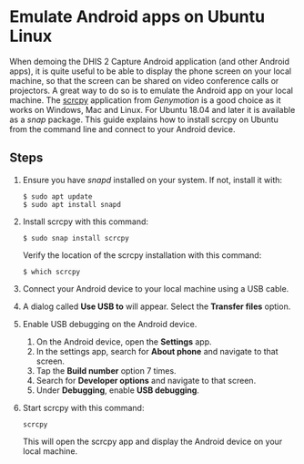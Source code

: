 # Emulate Android apps on Ubuntu Linux

When demoing the DHIS 2 Capture Android application (and other Android apps), it is quite useful to be able to display the phone screen on your local machine, so that the screen can be shared on video conference calls or projectors. A great way to do so is to emulate the Android app on your local machine. The [scrcpy](https://github.com/Genymobile/scrcpy) application from *Genymotion* is a good choice as it works on Windows, Mac and Linux. For Ubuntu 18.04 and later it is available as a *snap* package. This guide explains how to install scrcpy on Ubuntu from the command line and connect to your Android device.

## Steps

1. Ensure you have *snapd* installed on your system. If not, install it with:

   ```
   $ sudo apt update
   $ sudo apt install snapd
   ```

2. Install scrcpy with this command:

   ```
   $ sudo snap install scrcpy
   ```

   Verify the location of the scrcpy installation with this command:

   ```
   $ which scrcpy
   ```

4. Connect your Android device to your local machine using a USB cable.

5. A dialog called **Use USB to** will appear. Select the **Transfer files** option.

6. Enable USB debugging on the Android device. 

   1. On the Android device, open the **Settings** app.
   2. In the settings app, search for **About phone** and navigate to that screen.
   3. Tap the **Build number** option 7 times.
   4. Search for **Developer options** and navigate to that screen.
   5. Under **Debugging**, enable **USB debugging**.

6. Start scrcpy with this command:

   ```
   scrcpy
   ```

   This will open the scrcpy app and display the Android device on your local machine.